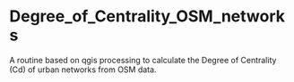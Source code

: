# Degree_of_Centrality_OSM_networks
A routine based on qgis processing to calculate the Degree of Centrality (Cd) of urban networks from OSM data.
